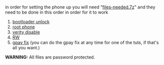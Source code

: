 in order for setting the phone up you will need "[files-needed.7z](https://github.com/babyskylar/phonedev/releases/tag/files-needed)"
and they need to be done in this order in order for it to work
1. [bootloader unlock](https://github.com/babyskylar/phonedev/blob/main/oneplus/nord/n20/bl-unlock.md)
2. [root phone](https://github.com/babyskylar/phonedev/releases/tag/GN2200_11_C.12-root)
3. [verity disable](https://github.com/babyskylar/phonedev/releases/tag/GN2200_11_C.12-verity-disabled)
4. [RW](https://github.com/babyskylar/phonedev/releases/tag/GN2200_11_C.12-RW)
5. [gpay fix](https://github.com/babyskylar/phonedev/releases/tag/gpay-fix) (you can do the gpay fix at any time for one of the tuts, if that's all you want.)

**WARNING:** All files are password protected. 
